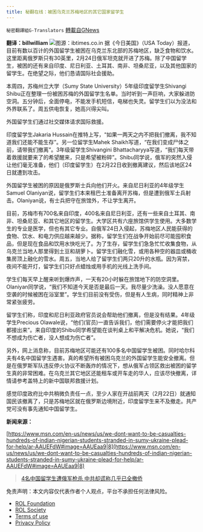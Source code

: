 ```yaml
---
title: 秘翻在线：被困乌克兰苏梅地区的其它国家留学生
---
```

`秘密翻譯組G-Translators` [轉載自GNews](https://gnews.org/zh-hans/2115713/)

**翻译：billwilliam**
![](https://assets.gnews.org/wp-content/uploads/2022/03/111-3.jpg)图源：ibtimes.co.in
据《今日美国》（USA Today）报道，目前有数以百计的外国留学生被困在乌克兰东北部的苏梅地区，缺乏食物和饮水。这里距离俄罗斯只有30英里，2月24日俄军坦克就开进了苏梅。除了中国留学生，被困的还有来自印度、尼日利亚、土耳其、南非、坦桑尼亚，以及其他国家的留学生。在绝望之际，他们恳请国际社会援助。

本周四，苏梅州立大学（Sumy State University）5年级印度留学生Shivangi Shibu正在整理一份被困苏梅的外国留学生名单。当时听到一声巨响，大家躲进防空洞。五分钟后，全面停电，不能发手机短信，电梯也失灵。留学生们以为没法和外界联系了。周五供电恢复，她高兴得尖叫。

外国留学生们通过社交媒体请求国际救援。

印度留学生Jakaria Hussain在推特上写，“如果一两天之内不把我们撤离，我不知道我们还能不能生存”。另一位留学生Mahek Shaikh写道，“在我们变成尸体之前，请带我们撤离”。3年级留学生Shivangini Bhattacharyya写道，“我们每天带着救援就要来了的希望醒来，只是希望被粉碎”。Shibu同学说，俄军的突然入侵让他们毫无准备，他们（印度留学生）在2月22日收到撤离建议，然后该地区24日就遭到攻击。

外国留学生被困的原因是俄罗斯士兵向他们开火。来自尼日利亚的4年级学生Samuel Olaniyan说，留学生们本来租巴士准备离开苏梅，但是遭到俄军士兵射击。Olaniyan说，有士兵把守在旅馆外，不让学生离开。

目前，苏梅市有700名来自印度，400名来自尼日利亚，还有一些来自土耳其、南非、坦桑尼亚、和其它地区的留学生。大学区共有六座旅馆供学生使用。大多数学生的专业是医学，但也有其它专业。自俄军24日入侵起，苏梅地区人民能获得的食物、饮水、和电力供应越来越少。据称，留学生们在战争开始前尽可能囤积食品，但是现在食品和饮用水快吃光了。为了生存，留学生们急急忙忙收集食物，从乌克兰当地人那里得到土豆和胡萝卜。留学生们融化雪，或用各种空的器皿或桶收集房顶上融化的雪水。周五，当地人给了留学生们两只20升的水瓶。因为宵禁，夜间不能开灯，留学生们只好点蜡烛或用手机的光线上洗手间。

学生们每天早上醒来听到爆炸声，一天有20小时躲在旅馆地下的防空洞里。Olaniyan同学说，“我们不知道今天是否是最后一天。我尽量少洗澡。没人愿意在空袭的时候被困在浴室里”。学生们目前没有受伤，但是有人生病，同时精神上非常紧张疲劳。

留学生们称，印度和尼日利亚政府官员说会帮助他们撤离，但是没有结果。4年级学生Precious Olawale说，“他们(官员)一直告诉我们，他们需要停火才能把我们都接出来”。来自印度的Shibu同学希望能在谈判桌上和平解决危机。她说，“我们不想成为伤亡者，没人想成为伤亡者”。

另外，网上消息称，目前苏梅地区可能还有100多名中国留学生被困。同时哈尔科夫有4名中国留学生遇害。真的希望所有被困乌克兰的外国留学生能安全撤离。但是在俄罗斯军队违反停火协议不断轰炸的情况下，想从俄军占领区救出被困的留学生真的非常困难。在乌克兰其它地区还能租车或开车走的华人，应该尽快撤离，详情请参考盖特上的新中国联邦救援计划。

感觉印度政府比中共稍微负责任一点，至少人家在开战前两天（2月22日）就通知国民该撤离了，只是苏梅地区就在俄罗斯边境附近，印度留学生来不及撤走。共产党可没有事先通知中国留学生。

**新闻来源：**

[https://www.msn.com/en-us/news/us/we-dont-want-to-be-casualties-hundreds-of-indian-nigerian-students-stranded-in-sumy-ukraine-plead-for-help/ar-AAUEFdW#image=AAUEaa9|8](https://www.msn.com/en-us/news/us/we-dont-want-to-be-casualties-hundreds-of-indian-nigerian-students-stranded-in-sumy-ukraine-plead-for-help/ar-AAUEFdW#image=AAUEaa9|8)



> [4名中国留学生遭俄军枪杀 中共却谎称几乎已全撤侨](https://gnews.org/zh-hans/2102869/)



 

免责声明：本文内容仅代表作者个人观点，平台不承担任何法律风险。

- [ROL Foundation](https://rolfoundation.org/)
- [ROL Society](https://rolsociety.org/)
- [Terms of use](https://gnews.org/terms-of-use-3/)
- [Privacy Policy](https://gnews.org/privacy-policy/)
